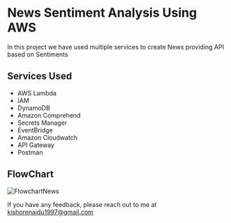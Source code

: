 # News Sentiment Analysis Using AWS

In this project we have used multiple services to create News providing API based on Sentiments
## Services Used
- AWS Lambda
- IAM
- DynamoDB
- Amazon Comprehend
- Secrets Manager
- EventBridge
- Amazon Cloudwatch
- API Gateway
- Postman


## FlowChart

![FlowchartNews](https://user-images.githubusercontent.com/92622331/180898066-206a9075-1f17-4f4b-a4d6-53029701432b.png)

If you have any feedback, please reach out to me at kishorenaidu1997@gmail.com
